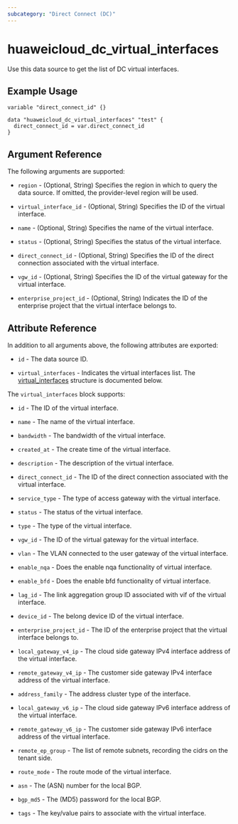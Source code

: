```yaml
---
subcategory: "Direct Connect (DC)"
---
```


# huaweicloud_dc_virtual_interfaces

Use this data source to get the list of DC virtual interfaces.

## Example Usage

```hcl
variable "direct_connect_id" {}

data "huaweicloud_dc_virtual_interfaces" "test" {
  direct_connect_id = var.direct_connect_id
}
```

## Argument Reference

The following arguments are supported:

* `region` - (Optional, String) Specifies the region in which to query the data source.
  If omitted, the provider-level region will be used.

* `virtual_interface_id` - (Optional, String) Specifies the ID of the virtual interface.

* `name` - (Optional, String) Specifies the name of the virtual interface.

* `status` - (Optional, String) Specifies the status of the virtual interface.

* `direct_connect_id` - (Optional, String) Specifies the ID of the direct connection associated with the virtual interface.

* `vgw_id` - (Optional, String) Specifies the ID of the virtual gateway for the virtual interface.

* `enterprise_project_id` - (Optional, String) Indicates the ID of the enterprise project
  that the virtual interface belongs to.

## Attribute Reference

In addition to all arguments above, the following attributes are exported:

* `id` - The data source ID.

* `virtual_interfaces` - Indicates the virtual interfaces list.
  The [virtual_interfaces](#DC_virtual_interfaces) structure is documented below.

<a name="DC_virtual_interfaces"></a>
The `virtual_interfaces` block supports:

* `id` - The ID of the virtual interface.

* `name` - The name of the virtual interface.

* `bandwidth` - The bandwidth of the virtual interface.

* `created_at` - The create time of the virtual interface.

* `description` - The description of the virtual interface.

* `direct_connect_id` - The ID of the direct connection associated with the virtual interface.

* `service_type` - The type of access gateway with the virtual interface.

* `status` - The status of the virtual interface.

* `type` - The type of the virtual interface.

* `vgw_id` - The ID of the virtual gateway for the virtual interface.

* `vlan` - The VLAN connected to the user gateway of the virtual interface.

* `enable_nqa` - Does the enable nqa functionality of virtual interface.

* `enable_bfd` - Does the enable bfd functionality of virtual interface.

* `lag_id` - The link aggregation group ID associated with vif of the virtual interface.

* `device_id` - The belong device ID of the virtual interface.

* `enterprise_project_id` - The ID of the enterprise project that the virtual interface belongs to.

* `local_gateway_v4_ip` - The cloud side gateway IPv4 interface address of the virtual interface.

* `remote_gateway_v4_ip` - The customer side gateway IPv4 interface address of the virtual interface.

* `address_family` - The address cluster type of the interface.

* `local_gateway_v6_ip` - The cloud side gateway IPv6 interface address of the virtual interface.

* `remote_gateway_v6_ip` - The customer side gateway IPv6 interface address of the virtual interface.

* `remote_ep_group` - The list of remote subnets, recording the cidrs on the tenant side.

* `route_mode` - The route mode of the virtual interface.

* `asn` - The (ASN) number for the local BGP.

* `bgp_md5` - The (MD5) password for the local BGP.

* `tags` - The key/value pairs to associate with the virtual interface.
